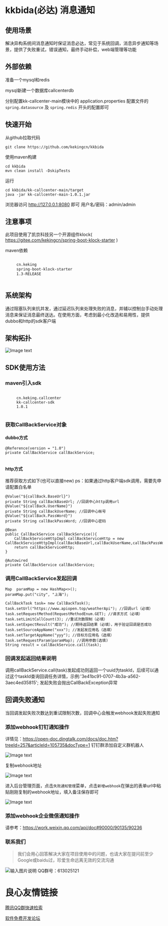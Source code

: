 # kkbida(必达) 消息通知
## 使用场景
解决异构系统间消息通知时保证消息必达，常见于系统回调，消息异步通知等场景，提供了失败重试，错误通知，最终手动补偿，web端管理等功能

## 外部依赖
准备一个mysql和redis

mysql新建一个数据库callcenterdb

分别配置kk-callcenter-main模块中的 application.properties 配置文件的```spring.datasource``` 及 ```spring.redis``` 开头的配置即可

## 快速开始
从github拉取代码
```
git clone https://github.com/kekingcn/kkbida
```
使用maven构建
```
cd kkbida
mvn clean install -DskipTests
```
运行
```
cd kkbida/kk-callcenter-main/target
java -jar kk-callcenter-main-1.0.1.jar
```
浏览器访问 http://127.0.0.1:8080 即可 用户名/密码：admin/admin


## 注意事项
此项目使用了凯京科技另一个开源组件klock( https://gitee.com/kekingcn/spring-boot-klock-starter ) 

maven依赖
```xml
 
     cn.keking 
     spring-boot-klock-starter 
     1.3-RELEASE 
 
```

## 系统架构
通过阻塞队列来抗并发，通过延迟队列来处理失败的消息，并辅以控制台手动处理消息来保证消息最终送达。在使用方面，考虑到最小化改造和易用性，提供dubbo和http的sdk客户端

## 架构拓扑
![Image text](doc/callback中心架构图.png)
## SDK使用方法
### maven引入sdk
```
 
     cn.keking.callcenter 
     kk-callcenter-sdk 
     1.0.1 
 
```
### 获取CallBackService对象
#### dubbo方式
```
@Reference(version = "1.0")
private CallBackService callBackService;
    
```

#### http方式

推荐获取方式如下(也可以直接new)
ps：如果通过http客户端sdk调用，需要先申请配置白名单
```
@Value("${callBack.BaseUrl}")
private String callBackBaseUrl; //回调中心http调用url
@Value("${callBack.UserName}") 
private String callBackUserName; //回调中心帐号
@Value("${callBack.PassWord}")
private String callBackPassWord; //回调中心密码

@Bean
public CallBackService callBackService(){
    CallBackServiceHttpImpl callBackServiceHttp = new CallBackServiceHttpImpl(callBackBaseUrl,callBackUserName,callBackPassWord);
    return callBackServiceHttp;
}

@Autowired
private CallBackService callBackService;
```

### 调用CallBackService发起回调
```
Map  paramMap = new HashMap<>();
paramMap.put("city", "上海");

CallBackTask task= new CallBackTask();
task.setUrl("https://www.apiopen.top/weatherApi"); //回调url（必填）
task.setRequestMethod(RequestMethodEnum.GET); //请求方式（必填）
task.setLimitCallCount(3); //重试次数限制（必填）
task.setExpectResult("成功"); //期待返回结果（必填），用于验证回调是否成功
task.setSourceAppName("xxx"); //发起发应用名（选填）
task.setTargetAppName("yyy"); //目标方应用名（选填）
task.setRequestParam(paramMap); //调用参数(选填)
String result = callBackService.call(task);
```
### 回调发起返回结果说明
调用callBackService.call(task)发起成功则返回一个uuid为taskId，后续可以通过这个taskId查询回调任务详情，示例:'3e41bc91-0707-4b3a-a562-3aec4ed35815';  发起失败会抛出CallBackException异常

## 回调失败通知

当回调发起失败次数达到重试限制次数，回调中心会触发webhook发起失败通知

### 添加webhook钉钉通知操作
详情见：https://open-doc.dingtalk.com/docs/doc.htm?treeId=257&articleId=105735&docType=1
钉钉群添加自定义群机器人

![Image text](doc/添加钉钉机器人.png)

复制webhook地址

![Image text](doc/钉钉webhook地址.png)

进入后台管理页面，点击```失败通知管理```菜单，点击```新增webhook```在弹出的表单url中粘贴刚刚复制的webhook地址，填入备注保存即可

![Image text](doc/添加webhook通知.png)

### 添加webhook企业微信通知操作
请参考：https://work.weixin.qq.com/api/doc#90000/90135/90236

### 联系我们
> 我们会用心回答解决大家在项目使用中的问题，也请大家在提问前至少Google或baidu过，珍爱生命远离无效的交流沟通

![输入图片说明](https://gitee.com/uploads/images/2017/1219/173717_934cb068_492218.png "屏幕截图.png")
QQ群号：613025121


 # 良心友情链接

[腾讯QQ群快速检索](http://u.720life.cn/s/8cf73f7c)

[软件免费开发论坛](http://u.720life.cn/s/bbb01dc0)